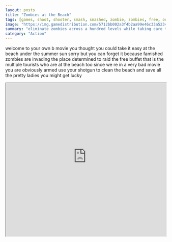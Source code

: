 ```yaml
---
layout: posts
title: "Zombies at the Beach"
tags: [games, shoot, shooter, smash, smashed, zombie, zombies, free, online, games, oyna, game, free, games, play, play, games]
image: "https://img.gamedistribution.com/5712bb002a3f4b2aa99e46c33a52347b-1280x550.jpeg"
summary: "eliminate zombies across a hundred levels while taking care to avoid their mortal attacks put your reflexes and your speed to the test and make the putrefied flesh of these morons fly to survive and become worthy of the worst b movie ever put to film  free online games oyna game free games play play games"
category: "Action"
---
```


welcome to your own b movie you thought you could take it easy at the beach under the summer sun sorry but you can forget it because famished zombies are invading the place determined to raid the free buffet that is the multiple tourists who are at the beach too since we re in a very bad movie you are obviously armed use your shotgun to clean the beach and save all the pretty ladies you might get lucky

<iframe width="100%" height="480px;" src="https://html5.gamedistribution.com/5712bb002a3f4b2aa99e46c33a52347b/"></iframe>